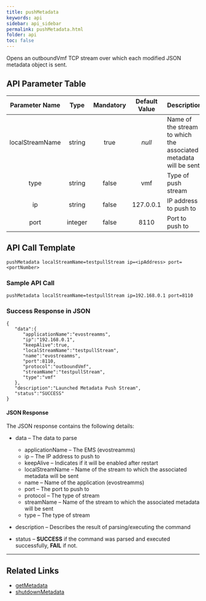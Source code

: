 ```yaml
---
title: pushMetadata
keywords: api
sidebar: api_sidebar
permalink: pushMetadata.html
folder: api
toc: false
---
```


Opens an outboundVmf TCP stream over which each modified JSON metadata object is sent.



## API Parameter Table

| Parameter Name  |  Type   | Mandatory | Default Value | Description                              |
| :-------------: | :-----: | :-------: | :-----------: | ---------------------------------------- |
| localStreamName | string  |   true    |    *null*     | Name of the stream to which the associated metadata will be sent |
|      type       | string  |   false   |      vmf      | Type of push stream                      |
|       ip        | string  |   false   |   127.0.0.1   | IP address to push to                    |
|      port       | integer |   false   |     8110      | Port to push to                          |



## API Call Template

``` 
pushMetadata localStreamName=testpullStream ip=<ipAddress> port=<portNumber>
```



### Sample API Call

``` 
pushMetadata localStreamName=testpullStream ip=192.168.0.1 port=8110
```



### Success Response in JSON

``` 
{
   "data":{
      "applicationName":"evostreamms",
      "ip":"192.168.0.1",
      "keepAlive":true,
      "localStreamName":"testpullStream",
      "name":"evostreamms",
      "port":8110,
      "protocol":"outboundVmf",
      "streamName":"testpullStream",
      "type":"vmf"
   },
   "description":"Launched Metadata Push Stream",
   "status":"SUCCESS"
}
```



#### JSON Response

The JSON response contains the following details:

- data – The data to parse
  - applicationName – The EMS (evostreamms)
  - ip – The IP address to push to
  - keepAlive – Indicates if it will be enabled after restart
  - localStreamName – Name of the stream to which the associated metadata will be sent
  - name – Name of the application (evostreamms)
  - port – The port to push to
  - protocol – The type of stream
  - streamName – Name of the stream to which the associated metadata will be sent
  - type – The type of stream


- description – Describes the result of parsing/executing the command
- status – **SUCCESS** if the command was parsed and executed successfully, **FAIL** if not.

------

## **Related Links**

- [getMetadata](api/getMetadata.html)
- [shutdownMetadata](api/shutdownMetadata.html)